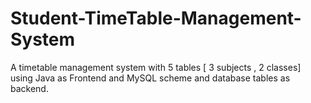 # Student-TimeTable-Management-System
A timetable management system with 5 tables [ 3 subjects , 2 classes] using Java as Frontend and MySQL scheme and database tables as backend.
